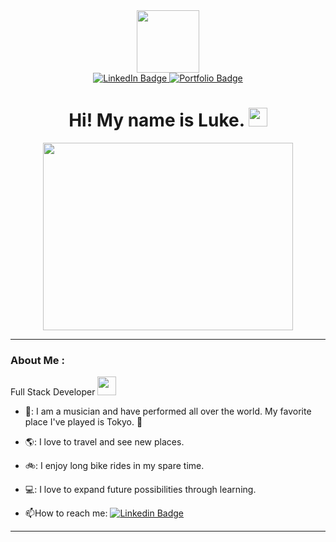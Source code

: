 <div id="header" align="center">
  <img src="https://media.giphy.com/media/l0HluULNylbTu44Ao/giphy.gif" width="100"/>
  <div id="badges">
  <a href="https://www.linkedin.com/in/luke-granered/">
    <img src="https://img.shields.io/badge/LinkedIn-blue?style=for-the-badge&logo=linkedin&logoColor=white" alt="LinkedIn Badge"/>
  </a>
  <a href="https://lukegranered.github.io/lukes-portfolio/">
    <img src="https://img.shields.io/badge/Portfolio-green?style=for-the-badge" alt="Portfolio Badge"/>
  </a>
</div>
  <h1>
  Hi! My name is Luke.
  <img src="https://media.giphy.com/media/hvRJCLFzcasrR4ia7z/giphy.gif" width="30px"/>
</h1>
</div>

<div align="center">
  <img src="https://media.giphy.com/media/l0HUk78tTyKv6kWUE/giphy.gif" width="400" height="300"/>
</div>

---

### About Me :

Full Stack Developer <img src="https://media.giphy.com/media/bPCwGUF2sKjyE/giphy.gif" width="30">

- 🎸: I am a musician and have performed all over the world. My favorite place I've played is Tokyo. 🗾

- 🌎: I love to travel and see new places.

- 🚲: I enjoy long bike rides in my spare time. 

- 💻: I love to expand future possibilities through learning.

- :mailbox:How to reach me: [![Linkedin Badge](https://img.shields.io/badge/-LinkedIn-blue?style=flat&logo=Linkedin&logoColor=white)](your-linkedin-url)

---

